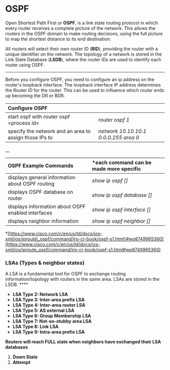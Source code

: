 # OSPF

Open Shortest Path First or **OSPF**, is a link state routing protocol in which every router receives a complete picture of the network. This allows the routers in the OSPF domain to make routing decisions, using the full picture to map the shortest distance to its end destination.

All routers will select their own router ID \(**RID**\), providing the router with a unique identifier on the network. The topology of a network is stored in the Link State Database \(**LSDB**\), where the router IDs are used to identify each router using OSPF.   
****

Before you configure OSPF, you need to configure an ip address on the router's loopback interface. The loopback interface IP address determines the Router ID for the router. This can be used to influence which router ends up becoming the DR or BDR.

  


| Configure OSPF |  |
| :--- | :--- |
| start ospf with router ospf &lt;process id&gt; | _router ospf 1_ |
| specify the network and an area to assign those IPs to | _network 10.10.10.1 0.0.0.255 area 0_ |

\_\_

| OSPF Example Commands | \*each command can be made more specific |
| :--- | :--- |
| displays general information about OSPF routing  | _show ip ospf \[\]_ |
| displays OSPF database on router | _show ip ospf database \[\]_ |
| displays information about OSPF enabled interfaces | _show ip ospf interface \[\]_ |
| displays neighbor information  | _show ip ospf neighbor \[\]_ |

\*[https://www.cisco.com/c/en/us/td/docs/ios-xml/ios/iproute\_ospf/command/iro-cr-book/ospf-s1.html\#wp8749965360](https://www.cisco.com/c/en/us/td/docs/ios-xml/ios/iproute_ospf/command/iro-cr-book/ospf-s1.html#wp8749965360)



### LSAs **\(Types & neighbor states\)**      

A LSA is a fundamental tool for OSPF to exchange routing information/topology with routers in the same area. LSAs are stored in the LSDB.                                                                                                                                                           ****

* **LSA Type 2:    Network LSA**
* **LSA Type 3:    Inter-area prefix LSA**
* **LSA Type 4:    Inter-area router LSA**
* **LSA Type 5:    AS external LSA**
* **LSA Type 6:    Group Membership LSA**
* **LSA Type 7:    Not-so-stubby area LSA** 
* **LSA Type 8:    Link LSA** 
* **LSA Type 9:    Intra-area prefix LSA**

**Routers will reach FULL state when neighbors have exchanged their LSA databases**

1. **Down State**
2. **Attempt** 

  




